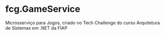 # fcg.GameService
Microsserviço para Jogos, criado no Tech Challenge do curso Arquitetura de Sistemas em .NET da FIAP
